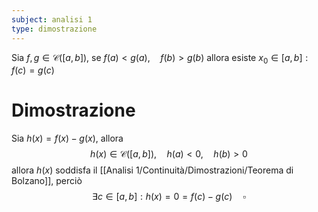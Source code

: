 ```yaml
---
subject: analisi 1
type: dimostrazione
---
```

Sia $f,g\in\mathcal{C}([a,b])$, se $f(a)<g(a),\quad f(b)>g(b)$ allora esiste $x_0\in[a,b]:f(c)=g(c)$
# Dimostrazione
Sia $h(x)=f(x)-g(x)$, allora 
$$
h(x)\in\mathcal{C}([a,b]),\quad h(a)<0,\quad h(b)>0
$$ 
allora $h(x)$ soddisfa il [[Analisi 1/Continuità/Dimostrazioni/Teorema di Bolzano]], perciò
$$
\exists c\in[a,b]:h(x)=0=f(c)-g(c)\quad\square
$$
